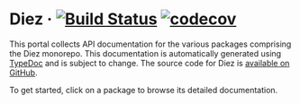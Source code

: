 # Diez &middot; [![Build Status](https://travis-ci.com/diez/diez.svg?token=YuETDnVqzQjQytETzD8J&branch=master)](https://travis-ci.com/diez/diez) [![codecov](https://codecov.io/gh/diez/diez/branch/master/graph/badge.svg?token=pgB9U8YLUU)](https://codecov.io/gh/diez/diez)

This portal collects API documentation for the various packages comprising the Diez monorepo. This documentation is automatically generated using [TypeDoc](https://typedoc.org) and is subject to change. The source code for Diez is [available on GitHub](https://github.com/diez/diez/).

To get started, click on a package to browse its detailed documentation.
